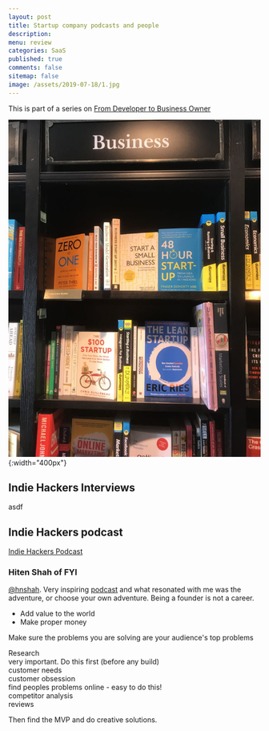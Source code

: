 ```yaml
---
layout: post
title: Startup company podcasts and people 
description: 
menu: review
categories: SaaS 
published: true 
comments: false
sitemap: false
image: /assets/2019-07-18/1.jpg
---
```

This is part of a series on [From Developer to Business Owner](/2019/06/20/From-Developer-to-Business-Owner-SaaS)  

![alt text](/assets/2019-07-18/1.jpg "Books"){:width="400px"}     

## Indie Hackers Interviews
asdf


## Indie Hackers podcast
[Indie Hackers Podcast](https://www.indiehackers.com/podcast)  

### Hiten Shah of FYI
[@hnshah](https://twitter.com/hnshah).  Very inspiring [podcast](https://www.indiehackers.com/podcast/103-hiten-shah-of-fyi) and what resonated with me was the adventure, or choose your own adventure. Being a founder is not a career.

- Add value to the world
- Make proper money

Make sure the problems you are solving are your audience's top problems

Research  
 very important. Do this first (before any build)  
 customer needs  
 customer obsession  
find peoples problems online - easy to do this!  
competitor analysis  
reviews  

Then find the MVP and do creative solutions.  






